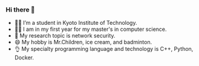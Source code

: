 ### Hi there 👋

<!--
**bonjob36/bonjob36** is a ✨ _special_ ✨ repository because its `README.md` (this file) appears on your GitHub profile.

Here are some ideas to get you started:

- 🔭 I’m currently working on ...
- 🌱 I’m currently learning ...
- 👯 I’m looking to collaborate on ...
- 🤔 I’m looking for help with ...
- 💬 Ask me about ...
- 📫 How to reach me: ...
- 😄 Pronouns: ...
- ⚡ Fun fact: ...
-->

- 👨‍🎓 I’m a student in Kyoto Institute of Technology.
- 👨‍💻 I am in my first year for my master's in computer science. 
- 🌱 My research topic is network security.
- 😄 My hobby is Mr.Children, ice cream, and badminton.
- 👌 My specialty programming language and technology is C++, Python, Docker.
